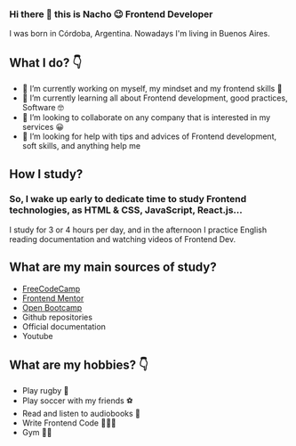 ### Hi there 👋 this is Nacho 😉 Frontend Developer

I was born in Córdoba, Argentina. Nowadays I'm living in Buenos Aires.

## What I do? 👇

- 🔭 I’m currently working on myself, my mindset and my frontend skills 🌱
- 🌱 I’m currently learning all about Frontend development, good practices, Software 🤓
- 👯 I’m looking to collaborate on any company that is interested in my services 😀
- 🤔 I’m looking for help with tips and advices of Frontend development, soft skills, and anything help me 

## How I study? 

### So, I wake up early to dedicate time to study Frontend technologies, as HTML & CSS, JavaScript, React.js...
I study for 3 or 4 hours per day, and in the afternoon I practice English reading documentation and watching videos of Frontend Dev.

## What are my main sources of study?

- [FreeCodeCamp](https://www.freecodecamp.org/espanol/figueroaignacio_)
- [Frontend Mentor](https://www.frontendmentor.io/profile/ignaciofigueroadev)
- [Open Bootcamp](https://campus.open-bootcamp.com/perfil#cuenta)
- Github repositories
- Official documentation
- Youtube

## What are my hobbies? 👇

- Play rugby 🏉 
- Play soccer with my friends ⚽
- Read and listen to audiobooks 📖
- Write Frontend Code 👨🏾‍💻
- Gym 🏋🏾

